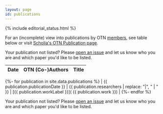 ```yaml
---
layout: page
id: publications
---
```


{% include editorial_status.html %}

For an (incomplete) view into publications by OTN [members](/members), see table below or visit [Scholia's OTN Publication page](https://scholia.toolforge.org/organization/Q112326635).

Your publication not listed? Please [open an issue](https://github.com/open-traits-network/open-traits-network.github.io/issues/open) and let us know who you are and which paper you'd like to be listed. 

|Date|OTN (Co-)Authors|Title|
|---|---|---|
{%- for publication in site.data.publications %}
  | {{ publication.publicationDate }} | {{ publication.researchers | replace: "|", " &#124; " }} | [{{ publication.workLabel }}]( {{ publication.work }}) |
{%- endfor %}

Your publication not listed? Please [open an issue](https://github.com/open-traits-network/open-traits-network.github.io/issues/open) and let us know who you are and which paper you'd like to be listed. 
